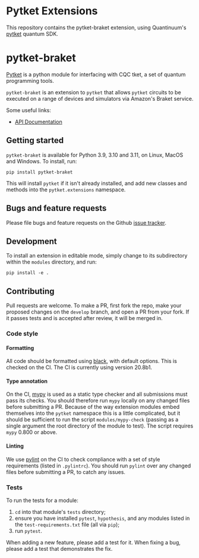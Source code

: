 # Pytket Extensions

This repository contains the pytket-braket extension, using Quantinuum's
[pytket](https://cqcl.github.io/tket/pytket/api/index.html) quantum SDK.

# pytket-braket

[Pytket](https://cqcl.github.io/tket/pytket/api/index.html) is a python module for interfacing
with CQC tket, a set of quantum programming tools.

`pytket-braket` is an extension to `pytket` that allows `pytket` circuits to be
executed on a range of devices and simulators via Amazon's Braket service.

Some useful links:
- [API Documentation](https://cqcl.github.io/pytket-braket/api/index.html)

## Getting started

`pytket-braket` is available for Python 3.9, 3.10 and 3.11, on Linux, MacOS
and Windows. To install, run:

```pip install pytket-braket```

This will install `pytket` if it isn't already installed, and add new classes
and methods into the `pytket.extensions` namespace.

## Bugs and feature requests

Please file bugs and feature requests on the Github
[issue tracker](https://github.com/CQCL/pytket-braket/issues).

## Development

To install an extension in editable mode, simply change to its subdirectory
within the `modules` directory, and run:

```shell
pip install -e .
```

## Contributing

Pull requests are welcome. To make a PR, first fork the repo, make your proposed
changes on the `develop` branch, and open a PR from your fork. If it passes
tests and is accepted after review, it will be merged in.

### Code style

#### Formatting

All code should be formatted using
[black](https://black.readthedocs.io/en/stable/), with default options. This is
checked on the CI. The CI is currently using version 20.8b1.

#### Type annotation

On the CI, [mypy](https://mypy.readthedocs.io/en/stable/) is used as a static
type checker and all submissions must pass its checks. You should therefore run
`mypy` locally on any changed files before submitting a PR. Because of the way
extension modules embed themselves into the `pytket` namespace this is a little
complicated, but it should be sufficient to run the script `modules/mypy-check`
(passing as a single argument the root directory of the module to test). The
script requires `mypy` 0.800 or above.

#### Linting

We use [pylint](https://pypi.org/project/pylint/) on the CI to check compliance
with a set of style requirements (listed in `.pylintrc`). You should run
`pylint` over any changed files before submitting a PR, to catch any issues.

### Tests

To run the tests for a module:

1. `cd` into that module's `tests` directory;
2. ensure you have installed `pytest`, `hypothesis`, and any modules listed in
the `test-requirements.txt` file (all via `pip`);
3. run `pytest`.

When adding a new feature, please add a test for it. When fixing a bug, please
add a test that demonstrates the fix.
